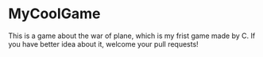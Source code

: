 # MyCoolGame
This is a game about the war of plane, which is my frist game made by C.
If you have better idea  about it, welcome your pull requests!
